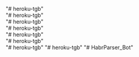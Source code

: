 "# heroku-tgb"  
"# heroku-tgb"  
"# heroku-tgb"  
"# heroku-tgb"  
"# heroku-tgb"  
"# heroku-tgb"  
"# heroku-tgb" 
"# heroku-tgb" 
"# HabrParser_Bot" 
